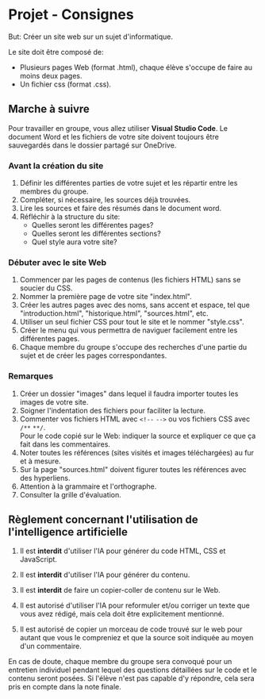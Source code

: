 <!-- Copyright 2024 Caroline Blank <caro@c-space.org> -->
<!-- SPDX-License-Identifier: CC-BY-NC-SA-4.0 -->

# Projet - Consignes

But: Créer un site web sur un sujet d'informatique.

Le site doit être composé de:

- Plusieurs pages Web (format .html), chaque élève s'occupe de faire au moins deux pages.
- Un fichier css (format .css).

## Marche à suivre

Pour travailler en groupe, vous allez utiliser **Visual Studio Code**.
Le document Word et les fichiers de votre site doivent toujours être sauvegardés dans le dossier partagé sur OneDrive.

### Avant la création du site

1. Définir les différentes parties de votre sujet et les répartir entre les membres du groupe.
2. Compléter, si nécessaire, les sources déjà trouvées.
3. Lire les sources et faire des résumés dans le document word.
4. Réfléchir à la structure du site:
      - Quelles seront les différentes pages?
      - Quelles seront les différentes sections?
      - Quel style aura votre site?

### Débuter avec le site Web

1. Commencer par les pages de contenus (les fichiers HTML) sans se soucier du CSS.
2. Nommer la première page de votre site "index.html".
3. Créer les autres pages avec des noms, sans accent et espace, tel que "introduction.html", "historique.html", "sources.html", etc.
4. Utiliser un seul fichier CSS pour tout le site et le nommer "style.css".
5. Créer le menu qui vous permettra de naviguer facilement entre les différentes pages.
6. Chaque membre du groupe s'occupe des recherches d'une partie du sujet et de créer les pages correspondantes.


### Remarques

1. Créer un dossier "images" dans lequel il faudra importer toutes les images de votre site.
2. Soigner l'indentation des fichiers pour faciliter la lecture.
3. Commenter vos fichiers HTML avec `<!--` `-->` ou vos fichiers CSS avec `/**` `**/`.\
Pour le code copié sur le Web: indiquer la source et expliquer ce que ça fait dans les commentaires.
4. Noter toutes les références (sites visités et images téléchargées) au fur et à mesure.
5. Sur la page "sources.html" doivent figurer toutes les références avec des hyperliens.
6. Attention à la grammaire et l'orthographe.
7. Consulter la grille d'évaluation.


## Règlement concernant l'utilisation de l'intelligence artificielle

1. Il est **interdit** d'utiliser l'IA pour générer du code HTML, CSS et JavaScript.
2. Il est **interdit** d'utiliser l'IA pour générer du contenu.
3. Il est **interdit** de faire un copier-coller de contenu sur le Web.

4. Il est autorisé d'utiliser l'IA pour reformuler et/ou corriger un texte que vous avez rédigé,
mais cela doit être explicitement mentionné.
5. Il est autorisé de copier un morceau de code trouvé sur le web pour autant que vous le compreniez
    et que la source soit indiquée au moyen d'un commentaire.


En cas de doute, chaque membre du groupe sera convoqué pour un entretien individuel pendant lequel
des questions détaillées sur le code et le contenu seront posées. Si l'élève n'est pas capable
d'y répondre, cela sera pris en compte dans la note finale.
